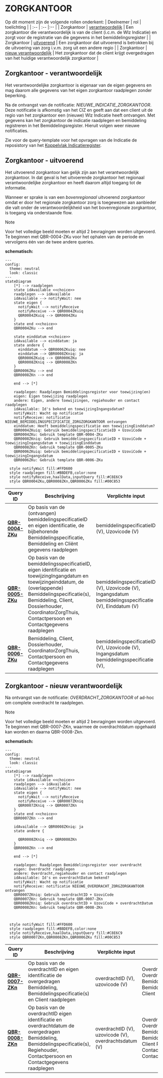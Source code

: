 # ZORGKANTOOR

Op dit moment zijn de volgende rollen onderkent:
| Deelnemer | rol | toelichting |
| :-- | :-- |:-- |
| Zorgkantoor | [verantwoordelijk](#zorgkantoor---verantwoordelijk) | Een zorgkantoor die verantwoordelijk is van de client (i.c.m. de Wlz Indicatie) en zorgt voor de registratie van die gegevens in het bemiddelingsregister | 
| Zorgkantoor | [uitvoerend](#zorgkantoor---uitvoerend) | Een zorgkantoor dat uitvoerend is betrokken bij de uitvoering van zorg i.v.m. zorg uit een andere regio | 
| Zorgkantoor | [nieuw verantwoordelijk](#zorgkantoor---nieuw-verantwoordelijk) | Het zorgkantoor dat de client krijgt overgedragen van het huidige verantwoordelijk zorgkantoor |

## Zorgkantoor - verantwoordelijk
Het verantwoordelijke zorgkantoor is eigenaar van de eigen gegevens en mag daarom alle gegevens van het eigen zorgkantoor raadplegen zonder beperking. 

Na de ontvangst van de notificatie: *NIEUWE_INDICATIE_ZORGKANTOOR*. Deze notificatie is afkomstig van het CIZ en geeft aan dat een client uit de regio van het zorgkantoor een (nieuwe) Wlz Indicatie heeft ontvangen. Met gegevens kan het zorgkantoor de indicatie raadplegen en bemiddeling registreren in het Bemiddelingsregister. Hieruit volgen weer nieuwe notificaties. 

Zie voor de query-template voor het opvragen van de Indicatie de reposistory van het [Koppelvlak Indicatieregister](https://github.com/iStandaarden/iWlz-indicatie).

## Zorgkantoor - uitvoerend
Het uitvoerend zorgkantoor kan gelijk zijn aan het verantwoordelijk zorgkantoor. In dat geval is het uitvoerende zorgkantoor het regionaal verantwoordelijke zorgkantoor en heeft daarom altijd toegang tot de informatie. 

Wanneer er sprake is van een *bovenregionaal* uitvoerend zorgkantoor omdat er door het regionale zorgkantoor zorg is toegewezen aan aanbieder die valt onder de verantwoordelijkheid van het bovenregionale zorgkantoor, is toegang via onderstaande flow. 

> [!NOTE]
> Voor het volledige beeld moeten er altijd 2 bevragingen worden uitgevoerd.
> Te beginnen met QBR-0004-ZKu voor het ophalen van de periode en vervolgens één van de twee andere queries. 

**schematisch:**

```mermaid
---
config:
  theme: neutral
  look: classic
---
stateDiagram
    [*] --> raadplegen
    state idAvailable <<choice>>
    raadplegen --> idAvailable
    idAvailable --> notifyWait: nee
    state eigen {
      notifyWait --> notifyReceive
      notifyReceive --> QBR0004ZKuiq
      QBR0004ZKuiq --> QBR0004ZKu
    }
    state end <<choice>>
    QBR0004ZKu --> end
    
    state einddatum <<choice>>
    idAvailable --> einddatum: ja
    state andere {
      einddatum --> QBR0006ZKuiq: nee
      einddatum --> QBR0008ZKniq: ja
      QBR0006ZKuiq --> QBR0006ZKu
      QBR0008ZKniq --> QBR0008ZKn
    }
    QBR0006ZKu --> end
    QBR0008ZKn --> end
    
    end --> [*]

    raadplegen: Raadplegen Bemiddelingsregister voor toewijzing(en)
    eigen: Eigen toewijzing raadplegen
    andere: Eigen, andere toewijzingen, regiehouder en contact raadplegen
    idAvailable: Id's bekend en toewijzingIngangsdatum?
    notifyWait: Wacht op notificatie
    notifyReceive: notificatie NIEUWE_BEMIDDELINGSPECIFICATIE_ZORGZORGKANTOOR ontvangen
    einddatum: Heeft bemiddelingspecificatie een toewijzingEinddatum?
    QBR0004ZKuiq: Gebruik bemiddelingspecificatieID + UzoviCode
    QBR0004ZKu: Gebruik template QBR-0004-ZKu
    QBR0008ZKniq: Gebruik bemiddelingspecificatieID + UzoviCode + toewijzingIngangsdatum + toewijzingEinddatum
    QBR0008ZKn: Gebruik template QBR-0005-ZKu
    QBR0006ZKuiq: Gebruik bemiddelingspecificatieID + UzoviCode + toewijzingIngangsdatum
    QBR0006ZKu: Gebruik template QBR-0006-ZKu

  style notifyWait fill:#FFD600
  style raadplegen fill:#BBDEFB,color:none
  style notifyReceive,haalData,inputQuery fill:#C8E6C9
  style QBR0004ZKu,QBR0008ZKn,QBR0006ZKu fill:#00C853
```

| **Query ID** | **Beschrijving** | **Verplichte input** | **resultaat** | **Autorisatie** |
|---|---|---|---|---|
| [**QBR-0004-ZKu**](zorgkantoor/QBR-0004-ZKu.graphql) | Op basis van de (ontvangen) bemiddelingspecificatieID en eigen identificatie, de bijbehorende Bemiddelingspecificatie, Bemiddeling en Cliënt gegevens raadplegen | bemiddelingspecificatieID (V),  Uzovicode (V) | Bemiddelingspecificatie /  Bemiddeling /  Client | [BRA0006](https://informatiemodel.istandaarden.nl/informatiemodel/iwlz/netwerk/bemiddelingsregister-1/regels/autorisatieregel/bra0006/) |
| [**QBR-0005-ZKu**](zorgkantoor/QBR-0005-ZKu.graphql) | Op basis van de bemiddelingsspecificatieID, eigen identificatie en toewijzingIngangdatum en toewijzingeinddatum, de (overlappende) Bemiddelingspecificatie(s), Bemiddeling, Client, Dossierhouder, CoordinatorZorgThuis, Contactpersoon en Contactgegevens raadplegen | bemiddelingspecificatieID (V),  Uzovicode (V), Ingangsdatum bemiddelingsspecificatie (V), Einddatum (V) | Bemiddelingspecificatie /  Bemiddeling /  Client /  Regiehouder /  Contactgegevens | [BRA0007](https://informatiemodel.istandaarden.nl/informatiemodel/iwlz/netwerk/bemiddelingsregister-1/regels/autorisatieregel/bra0007/), [BRA0008](https://informatiemodel.istandaarden.nl/informatiemodel/iwlz/netwerk/bemiddelingsregister-1/regels/autorisatieregel/bra0008/), [BRA0009](https://informatiemodel.istandaarden.nl/informatiemodel/iwlz/netwerk/bemiddelingsregister-1/regels/autorisatieregel/bra0009/) |
| [**QBR-0006-ZKu**](zorgkantoor/QBR-0006-ZKu.graphql) | Bemiddeling, Client, Dossierhouder, CoordinatorZorgThuis, Contactpersoon en Contactgegevens raadplegen | bemiddelingspecificatieID (V),  Uzovicode (V), Ingangsdatum bemiddelingsspecificatie (V), | Bemiddelingspecificatie /  Bemiddeling /  Client /  Regiehouder /  Contactgegevens | [BRA0007](https://informatiemodel.istandaarden.nl/informatiemodel/iwlz/netwerk/bemiddelingsregister-1/regels/autorisatieregel/bra0007/), [BRA0008](https://informatiemodel.istandaarden.nl/informatiemodel/iwlz/netwerk/bemiddelingsregister-1/regels/autorisatieregel/bra0008/), [BRA0009](https://informatiemodel.istandaarden.nl/informatiemodel/iwlz/netwerk/bemiddelingsregister-1/regels/autorisatieregel/bra0009/)  |

## Zorgkantoor - nieuw verantwoordelijk
Na ontvangst van de notificatie: *OVERDRACHT_ZORGKANTOOR* of ad-hoc om complete overdracht te raadplegen.

> [!NOTE]
> Voor het volledige beeld moeten er altijd 2 bevragingen worden uitgevoerd.
> Te beginnen met QBR-0007-ZKn, waarmee de overdrachtdatum opgehaald kan worden en daarna QBR-0008-Zkn. 

**schematisch:**

```mermaid
---
config:
  theme: neutral
  look: classic
---
stateDiagram
    [*] --> raadplegen
    state idAvailable <<choice>>
    raadplegen --> idAvailable
    idAvailable --> notifyWait: nee
    state eigen {
      notifyWait --> notifyReceive
      notifyReceive --> QBR0007ZKniq
      QBR0007ZKniq --> QBR0007ZKn
    }
    state end <<choice>>
    QBR0007ZKn --> end
    
    idAvailable --> QBR0008ZKniq: ja
    state andere {

      QBR0008ZKniq --> QBR0008ZKn
    }
    QBR0008ZKn --> end
    
    end --> [*]

    raadplegen: Raadplegen Bemiddelingsregister voor overdracht
    eigen: Overdracht raadplegen
    andere: Overdracht,regiehouder en contact raadplegen
    idAvailable: Id's en overdrachtDatum bekend?
    notifyWait: Wacht op notificatie
    notifyReceive: notificatie NIEUWE_OVERDRACHT_ZORGZORGKANTOOR ontvangen
    QBR0007ZKniq: Gebruik overdrachtID + UzoviCode
    QBR0007ZKn: Gebruik template QBR-0007-ZKn
    QBR0008ZKniq: Gebruik overdrachtID + UzoviCode + overdrachtDatum
    QBR0008ZKn: Gebruik template QBR-0008-ZKn



  style notifyWait fill:#FFD600
  style raadplegen fill:#BBDEFB,color:none
  style notifyReceive,haalData,inputQuery fill:#C8E6C9
  style QBR0007ZKn,QBR0008ZKn,QBR0006ZKu fill:#00C853
```



| **Query ID** | **Beschrijving** | **Verplichte input** | **resultaat** | **Autorisatie** |
|---|---|---|---|---|
| [**QBR-0007-ZKn**](zorgkantoor/QBR-0007-ZKn.graphql) | Op basis van de overdrachtID en eigen identificatie de overgedragen Bemiddeling, Bemiddelingspecificatie(s) en Client raadplegen | overdrachtID (V), uzovicode (V) | Overdracht / Overdrachtspecificatie / Bemiddeling / Bemiddelingspecificatie / Client | [BRA0010](https://informatiemodel.istandaarden.nl/informatiemodel/iwlz/netwerk/bemiddelingsregister-1/regels/autorisatieregel/bra0010/) |
| [**QBR-0008-ZKn**](zorgkantoor/QBR-0008-ZKn.graphql) | Op basis van de overdrachtID eigen identificatie en overdrachtdatum de overgedragen Bemiddeling, Bemiddelingspecificatie(s), Regiehouder, Contactpersoon en Contactgegevens raadplegen | overdrachtID (V), uzovicode (V), overdrachtsdatum (V) | Overdracht Overdrachtspecificatie Bemiddeling Bemiddelingspecificatie Client Regiehouder Contactgegevens Contactpersoongegevens | [BRA0010](https://informatiemodel.istandaarden.nl/informatiemodel/iwlz/netwerk/bemiddelingsregister-1/regels/autorisatieregel/bra0010/) |

